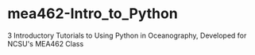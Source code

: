 # mea462-Intro_to_Python
3 Introductory Tutorials to Using Python in Oceanography, Developed for NCSU's MEA462 Class
